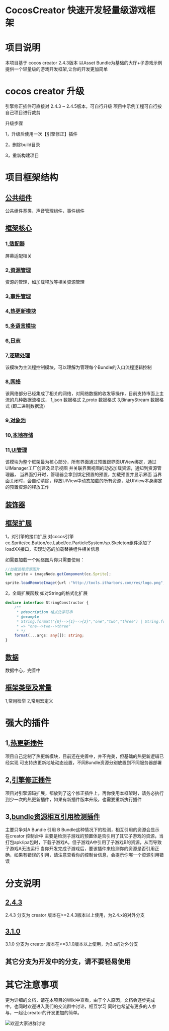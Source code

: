 # CocosCreator 快速开发轻量级游戏框架
# 项目说明
本项目基于 cocos creator 2.4.3版本
以Asset Bundle为基础的大厅+子游戏示例
提供一个轻量级的游戏开发框架,让你的开发更加简单
# cocos creator 升级
引擎修正插件可直接对 2.4.3 ~ 2.4.5版本，可自行升级
项目中示例工程可自行按自己项目进行裁剪

升级步骤

1，升级后使用一次【引擎修正】插件

2，删除build目录

3，重新构建项目
# 项目框架结构
## [公共组件](https://gitee.com/top-discover/QuickFramework/tree/2.4.3/assets/scripts/framework/componects)
公共组件基类，声音管理组件，事件组件
## [框架核心](https://gitee.com/top-discover/QuickFramework/tree/2.4.3/assets/scripts/framework/core)
### 1,[适配器](https://gitee.com/top-discover/QuickFramework/tree/2.4.3/assets/scripts/framework/core/adaptor)
屏幕适配相关
### 2,[资源管理](https://gitee.com/top-discover/QuickFramework/tree/2.4.3/assets/scripts/framework/core/asset)
资源的管理，如加载释放等相关资源管理
### 3,[事件管理](https://gitee.com/top-discover/QuickFramework/tree/2.4.3/assets/scripts/framework/core/event)
### 4,[热更新模块](https://gitee.com/top-discover/QuickFramework/tree/2.4.3/assets/scripts/framework/core/hotupdate)
### 5,[多语言模块](https://gitee.com/top-discover/QuickFramework/tree/2.4.3/assets/scripts/framework/core/language)
### 6,[日志](https://gitee.com/top-discover/QuickFramework/tree/2.4.3/assets/scripts/framework/core/log)
### 7,[逻辑处理](https://gitee.com/top-discover/QuickFramework/tree/2.4.3/assets/scripts/framework/core/logic)
该模块为主流程控制模块，可以理解为管理每个Bundle的入口流程逻辑控制
### 8,[网络](https://gitee.com/top-discover/QuickFramework/tree/2.4.3/assets/scripts/framework/core/net)
该网络部分已经集成了相关的网络，对网络数据的收发等操作，目前支持市面上主流的几种数据流格式，
1,json 数据格式
2,proto 数据格式
3,BinaryStream 数据格式 (即二进制数据流)
### 9,[对象池](https://gitee.com/top-discover/QuickFramework/tree/2.4.3/assets/scripts/framework/core/nodePool)
### 10,[本地存储](https://gitee.com/top-discover/QuickFramework/tree/2.4.3/assets/scripts/framework/core/storage)
### 11,[UI管理](https://gitee.com/top-discover/QuickFramework/tree/2.4.3/assets/scripts/framework/core/ui)
该模块为整个框架最为核心部分，所有界面通过预置跟界面UIView绑定，通过UIManager工厂创建及显示视图
并关联界面视图的动态加载资源，通知到资源管理器，
当界面打开时，管理器会拿到绑定预置的预置，加载预置并显示界面
当界面关闭时，会自动清除，释放UIView中动态加载的所有资源，及UIView本身绑定
的预置资源的释放工作
## [装饰器](https://gitee.com/top-discover/QuickFramework/tree/2.4.3/assets/scripts/framework/decorator)
## [框架扩展](https://gitee.com/top-discover/QuickFramework/tree/2.4.3/assets/scripts/framework/plugin)
1，对引擎的接口扩展
对cocos引擎 cc.Sprite/cc.Button/cc.Label/cc.ParticleSystem/sp.Skeleton组件添加了loadXX接口，实现动态的加载替换组件相关信息

如需要加载一个网络图片你只需要使用：
```ts
//加载远程资源图片
let sprite = imageNode.getComponent(cc.Sprite);

sprite.loadRemoteImage({url :"http://tools.itharbors.com/res/logo.png", view : this});
```
2，全局扩展函数
如对String的格式化扩展
```ts
declare interface StringConstructor {
	/**
	 * @description 格式化字符串
	 * @example
	 * String.format("{0}-->{1}-->{2}","one","two","three") | String.format("{0}-->{1}-->{2}",["one","two","three"])
	 * => "one-->two-->three"
	 * */
	format(...args: any[]): string;
}
```
## [数据](https://gitee.com/top-discover/QuickFramework/tree/2.4.3/assets/scripts/framework/data)
数据中心，完善中
## [框架类型及常量](https://gitee.com/top-discover/QuickFramework/tree/2.4.3/assets/scripts/framework/defines)
1,常用检举
2,常用宏定义

# 强大的插件
## 1,[热更新插件](https://gitee.com/top-discover/QuickFramework/tree/2.4.3/packages/hot-update-tools)
项目自己定制了热更新模块，目前还在完善中，并不完美，但基础的热更新逻辑已经实现
可支持热更新地址动态设置，不同Bundle资源分别放置到不同服务器部署
## 2,[引擎修正插件](https://gitee.com/top-discover/QuickFramework/tree/2.4.3/packages/fix_engine)
项目对引擎源码扩展，都放到了这个修正插件上，再你使用本框架时，请务必执行到少一次的热更新插件，如果有新插件版本升级，也需要重新执行插件
## 3,[bundle资源相互引用检测插件](https://gitee.com/top-discover/QuickFramework/tree/2.4.3/packages/check_resources)
主要只争对A Bundle 引用 B Bundle这种情况下的检测，相互引用的资源会显示在creator 控制台中
主要是检测子游戏的预置体是否引用了其它子游戏的资源，当打包apk/ipa包时，下载子游戏A，但子游戏A中引用了子游戏B的资源，从而导致子游戏A无法运行
当你开发完成子游戏后，要该插件来检测你的资源是否引用正确，如果有错误的引用，请注意查看你的控制台信息，会提示你哪一个资源引用错误

# 分支说明
## [2.4.3](https://gitee.com/top-discover/QuickFramework/tree/2.4.3)
2.4.3 分支为 creator 版本在>=2.4.3版本以上使用，为2.4.x的对外分支
## [3.1.0](https://gitee.com/top-discover/QuickFramework/tree/2.4.3)
3.1.0 分支为 creator 版本在>=3.1.0版本以上使用，为3.x的对外分支
## 其它分支为开发中的分支，请不要轻易使用

# 其它注意事项
更为详细的文档，请在本项目的Wiki中查看，由于个人原因，文档会逐步完成中，也同时欢迎进入我们的交流群中讨论，相互学习
同时也希望有更多的人参与，一起让creator的开发更加的简单。

![欢迎大家进群讨论](https://images.gitee.com/uploads/images/2021/0704/233403_8c07fe63_393413.jpeg "qrcode_1625412690446.jpg")
